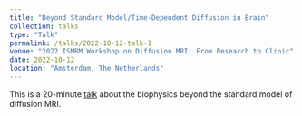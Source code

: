 ```yaml
---
title: "Beyond Standard Model/Time-Dependent Diffusion in Brain"
collection: talks
type: "Talk"
permalink: /talks/2022-10-12-talk-1
venue: "2022 ISMRM Workshop on Diffusion MRI: From Research to Clinic"
date: 2022-10-12
location: "Amsterdam, The Netherlands"
---
```


This is a 20-minute [talk](https://www.ismrm.org/workshops/2022/Diffusion/) about the biophysics beyond the standard model of diffusion MRI.